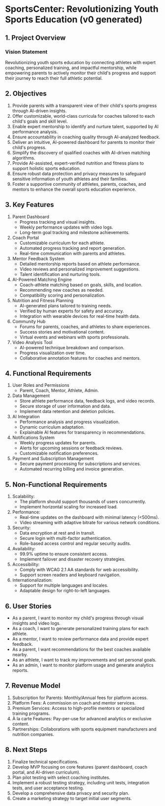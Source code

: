 # SportsCenter: Revolutionizing Youth Sports Education (v0 generated)

## 1. Project Overview

### Vision Statement

Revolutionizing youth sports education by connecting athletes with expert coaching, personalized training, and impactful mentorship, while empowering parents to actively monitor their child's progress and support their journey to reach their full athletic potential.

## 2. Objectives

1. Provide parents with a transparent view of their child's sports progress through AI-driven insights.
2. Offer customizable, world-class curricula for coaches tailored to each child's goals and skill level.
3. Enable expert mentorship to identify and nurture talent, supported by AI performance analysis.
4. Ensure accountability in coaching quality through AI-analyzed feedback.
5. Deliver an intuitive, AI-powered dashboard for parents to monitor their child's progress.
6. Simplify the discovery of qualified coaches with AI-driven matching algorithms.
7. Provide AI-assisted, expert-verified nutrition and fitness plans to support holistic sports education.
8. Ensure robust data protection and privacy measures to safeguard sensitive information of youth athletes and their families.
9. Foster a supportive community of athletes, parents, coaches, and mentors to enhance the overall sports education experience.

## 3. Key Features

1. Parent Dashboard
    - Progress tracking and visual insights.
    - Weekly performance updates with video logs.
    - Long-term goal tracking and milestone achievements.
2. Coach Portal
    - Customizable curriculum for each athlete.
    - Automated progress tracking and report generation.
    - Real-time communication with parents and athletes.
3. Mentor Feedback System
    - Detailed mentorship reports based on athlete performance.
    - Video reviews and personalized improvement suggestions.
    - Talent identification and nurturing tools.
4. AI-Powered Matching Engine
    - Coach-athlete matching based on goals, skills, and location.
    - Recommending new coaches as needed.
    - Compatibility scoring and personalization.
5. Nutrition and Fitness Planning
    - AI-generated plans tailored to training needs.
    - Verified by human experts for safety and accuracy.
    - Integration with wearable devices for real-time health data.
6. Community Hub
    - Forums for parents, coaches, and athletes to share experiences.
    - Success stories and motivational content.
    - Virtual events and webinars with sports professionals.
7. Video Analysis Tool
    - AI-powered technique breakdown and comparison.
    - Progress visualization over time.
    - Collaborative annotation features for coaches and mentors.

## 4. Functional Requirements

1. User Roles and Permissions
    - Parent, Coach, Mentor, Athlete, Admin.
2. Data Management
    - Store athlete performance data, feedback logs, and video records.
    - Secure storage of user information and data.
    - Implement data retention and deletion policies.
3. AI Integration
    - Performance analysis and progress visualization.
    - Dynamic curriculum adaptation.
    - Explainable AI features for transparency in recommendations.
4. Notifications System
    - Weekly progress updates for parents.
    - Alerts for upcoming sessions or feedback reviews.
    - Customizable notification preferences.
5. Payment and Subscription Management
    - Secure payment processing for subscriptions and services.
    - Automated recurring billing and invoice generation.

## 5. Non-Functional Requirements

1. Scalability:
    - The platform should support thousands of users concurrently.
    - Implement horizontal scaling for increased load.
2. Performance:
    - Real-time updates on the dashboard with minimal latency (<500ms).
    - Video streaming with adaptive bitrate for various network conditions.
3. Security:
    - Data encryption at rest and in transit.
    - Secure login with multi-factor authentication.
    - Role-based access control and regular security audits.
4. Availability:
    - 99.9% uptime to ensure consistent access.
    - Implement failover and disaster recovery strategies.
5. Accessibility:
    - Comply with WCAG 2.1 AA standards for web accessibility.
    - Support screen readers and keyboard navigation.
6. Internationalization:
    - Support for multiple languages and locales.
    - Adaptable design for right-to-left languages.

## 6. User Stories

- As a parent, I want to monitor my child's progress through visual insights and video logs.
- As a coach, I want to generate personalized training plans for each athlete.
- As a mentor, I want to review performance data and provide expert feedback.
- As a parent, I want recommendations for the best coaches available nearby.
- As an athlete, I want to track my improvements and set personal goals.
- As an admin, I want to monitor platform usage and generate analytics reports.

## 7. Revenue Model

1. Subscription for Parents: Monthly/Annual fees for platform access.
2. Platform Fees: A commission on coach and mentor services.
3. Premium Services: Access to high-profile mentors or specialized training programs.
4. À la carte Features: Pay-per-use for advanced analytics or exclusive content.
5. Partnerships: Collaborations with sports equipment manufacturers and nutrition companies.

## 8. Next Steps

1. Finalize technical specifications.
2. Develop MVP focusing on core features (parent dashboard, coach portal, and AI-driven curriculum).
3. Plan pilot testing with select coaching institutes.
4. Implement a robust testing strategy, including unit tests, integration tests, and user acceptance testing.
5. Develop a comprehensive data privacy and security plan.
6. Create a marketing strategy to target initial user segments.